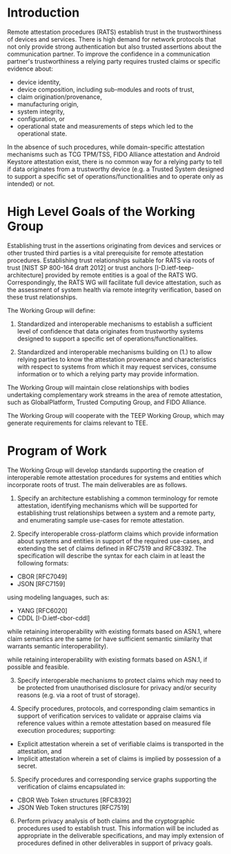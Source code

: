 # Introduction

Remote attestation procedures (RATS) establish trust in the trustworthiness of devices and services. There is high demand for network protocols that not only provide strong authentication but also trusted assertions about the communication partner. To improve the confidence in a communication partner's trustworthiness a relying party requires trusted claims or specific evidence about:

* device identity,
* device composition, including sub-modules and roots of trust,
* claim origination/provenance,
* manufacturing origin,
* system integrity,
* configuration, or
* operational state and measurements of steps which led to the operational state.

In the absence of such procedures, while domain-specific attestation mechanisms such as TCG TPM/TSS, FIDO Alliance attestation and Android Keystore attestation exist, there is no common way for a relying party to tell if data originates from a trustworthy device (e.g. a Trusted System designed to support a specific set of operations/functionalities and to operate only as intended) or not.

# High Level Goals of the Working Group

Establishing trust in the assertions originating from devices and services or other trusted third parties is a vital prerequisite for remote attestation procedures. Establishing trust relationships suitable for RATS via roots of trust [NIST SP 800-164 draft 2012] or trust anchors [I-D.ietf-teep-architecture] provided by remote entities is a goal of the RATS WG. Correspondingly, the RATS WG will facilitate full device attestation, such as the assessment of system health via remote integrity verification, based on these trust relationships.

The Working Group will define:

1. Standardized and interoperable mechanisms to establish a sufficient level of confidence that data originates from trustworthy systems designed to support a specific set of operations/functionalities.

2. Standardized and interoperable mechanisms building on (1.) to allow relying parties to know the attestation provenance and characteristics with respect to systems from which it may request services, consume information or to which a relying party may provide information.

The Working Group will maintain close relationships with bodies undertaking complementary work streams in the area of remote attestation, such as GlobalPlatform, Trusted Computing Group, and FIDO Alliance.

The Working Group will cooperate with the TEEP Working Group, which may generate requirements for claims relevant to TEE.

# Program of Work

The Working Group will develop standards supporting the creation of interoperable remote attestation procedures for systems and entities which incorporate roots of trust. The main deliverables are as follows.

1. Specify an architecture establishing a common terminology for remote attestation, identifying mechanisms which will be supported for establishing trust relationships between a system and a remote party, and enumerating sample use-cases for remote attestation.

2. Specify interoperable cross-platform claims which provide information about systems and entities in support of the required use-cases, and extending the set of claims defined in RFC7519 and RFC8392. The specification will describe the syntax for each claim in at least the following formats:

* CBOR [RFC7049]
* JSON [RFC7159]

using modeling languages, such as:

* YANG [RFC6020]
* CDDL [I-D.ietf-cbor-cddl]

while retaining interoperability with existing formats based on ASN.1, where claim semantics are the same (or have sufficient semantic similarity that warrants semantic interoperability).

while retaining interoperability with existing formats based on ASN.1, if possible and feasible.

3. Specify interoperable mechanisms to protect claims which may need to be protected from unauthorised disclosure for privacy and/or security reasons (e.g. via a root of trust of storage).

4. Specify procedures, protocols, and corresponding claim semantics in support of verification services to validate or appraise claims via reference values within a remote attestation based on measured file execution procedures; supporting:

* Explicit attestation wherein a set of verifiable claims is transported in the attestation, and
* Implicit attestation wherein a set of claims is implied by possession of a secret.

5. Specify procedures and corresponding service graphs supporting the verification of claims encapsulated in:

* CBOR Web Token structures [RFC8392]
* JSON Web Token structures [RFC7519]

6. Perform privacy analysis of both claims and the cryptographic procedures used to establish trust. This information will be included as appropriate in the deliverable specifications, and may imply extension of procedures defined in other deliverables in support of privacy goals.
